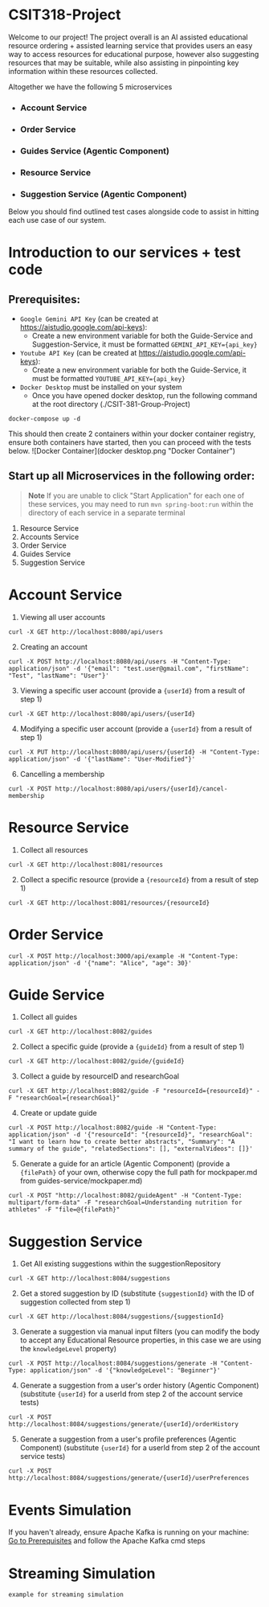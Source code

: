 # CSIT318-Project 

Welcome to our project! The project overall is an AI assisted educational resource ordering + assisted learning
service that provides users an easy way to access resources for educational purpose, however also suggesting resources
that may be suitable, while also assisting in pinpointing key information within these resources collected.

Altogether we have the following 5 microservices
- ### Account Service
- ### Order Service
- ### Guides Service (Agentic Component)
- ### Resource Service
- ### Suggestion Service (Agentic Component)

Below you should find outlined test cases alongside code to assist in hitting each use case of our system.
# Introduction to our services + test code
## Prerequisites:
- `Google Gemini API Key` (can be created at https://aistudio.google.com/api-keys):
  - Create a new environment variable for both the Guide-Service and Suggestion-Service, it must be formatted `GEMINI_API_KEY={api_key}`
- `Youtube API Key` (can be created at https://aistudio.google.com/api-keys):
  - Create a new environment variable for both the Guide-Service, it must be formatted `YOUTUBE_API_KEY={api_key}`
- `Docker Desktop` must be installed on your system
  - Once you have opened docker desktop, run the following command at the root directory (./CSIT-381-Group-Project)
```
docker-compose up -d
```

This should then create 2 containers within your docker container registry, ensure both containers have started, then you can proceed with the tests below.
![Docker Container](docker desktop.png "Docker Container")

## Start up all Microservices in the following order:
> **Note**
If you are unable to click "Start Application" for each one of these services, you may need to run ```mvn spring-boot:run``` within the directory of each service in a separate terminal
1. Resource Service
2. Accounts Service
3. Order Service
4. Guides Service
5. Suggestion Service
# Account Service
1. Viewing all user accounts
```
curl -X GET http://localhost:8080/api/users 
```

2. Creating an account
```
curl -X POST http://localhost:8080/api/users -H "Content-Type: application/json" -d '{"email": "test.user@gmail.com", "firstName": "Test", "lastName": "User"}'
```

3. Viewing a specific user account (provide a ```{userId}``` from a result of step 1)
```
curl -X GET http://localhost:8080/api/users/{userId} 
```

4. Modifying a specific user account (provide a ```{userId}``` from a result of step 1)
```
curl -X PUT http://localhost:8080/api/users/{userId} -H "Content-Type: application/json" -d '{"lastName": "User-Modified"}'
```

6. Cancelling a membership
```
curl -X POST http://localhost:8080/api/users/{userId}/cancel-membership
```
# Resource Service

1. Collect all resources
```
curl -X GET http://localhost:8081/resources
```

2. Collect a specific resource (provide a ```{resourceId}``` from a result of step 1)
```
curl -X GET http://localhost:8081/resources/{resourceId}
```

# Order Service

```
curl -X POST http://localhost:3000/api/example -H "Content-Type: application/json" -d '{"name": "Alice", "age": 30}'
```

# Guide Service
1. Collect all guides
```
curl -X GET http://localhost:8082/guides
```
2. Collect a specific guide (provide a ```{guideId}``` from a result of step 1)
```
curl -X GET http://localhost:8082/guide/{guideId}
```
3. Collect a guide by resourceID and researchGoal
```
curl -X GET http://localhost:8082/guide -F "resourceId={resourceId}" -F "researchGoal={researchGoal}"
```
4. Create or update guide
```
curl -X POST http://localhost:8082/guide -H "Content-Type: application/json" -d '{"resourceId": "{resourceId}", "researchGoal": "I want to learn how to create better abstracts", "Summary": "A summary of the guide", "relatedSections": [], "externalVideos": []}'
```
5. Generate a guide for an article (Agentic Component) (provide a ```{filePath}``` of your own, otherwise copy the full path for mockpaper.md from guides-service/mockpaper.md)
```
curl -X POST "http://localhost:8082/guideAgent" -H "Content-Type: multipart/form-data" -F "researchGoal=Understanding nutrition for athletes" -F "file=@{filePath}"
```

# Suggestion Service
1. Get All existing suggestions within the suggestionRepository
```
curl -X GET http://localhost:8084/suggestions
```
2. Get a stored suggestion by ID (substitute ```{suggestionId}``` with the ID of  suggestion collected from step 1)
```
curl -X GET http://localhost:8084/suggestions/{suggestionId}
```
3. Generate a suggestion via manual input filters (you can modify the body to accept any Educational Resource properties, in this case we are using the ```knowledgeLevel``` property)
```
curl -X POST http://localhost:8084/suggestions/generate -H "Content-Type: application/json" -d '{"knowledgeLevel": "Beginner"}'
```
4. Generate a suggestion from a user's order history (Agentic Component) (substitute ```{userId}``` for a userId from step 2 of the account service tests)
```
curl -X POST http://localhost:8084/suggestions/generate/{userId}/orderHistory
```
5. Generate a suggestion from a user's profile preferences (Agentic Component) (substitute ```{userId}``` for a userId from step 2 of the account service tests)
```
curl -X POST http://localhost:8084/suggestions/generate/{userId}/userPreferences
```

# Events Simulation
If you haven't already, ensure Apache Kafka is running on your machine:\
[Go to Prerequisites](#prerequisites) and follow the Apache Kafka cmd steps
# Streaming Simulation
```
example for streaming simulation
```